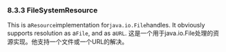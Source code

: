 ### 8.3.3 FileSystemResource

This is a`Resource`implementation for`java.io.File`handles. It obviously supports resolution as a`File`, and as a`URL`.
这是一个用于java.io.File处理的资源实现。他支持一个文件或一个URL的解决。

